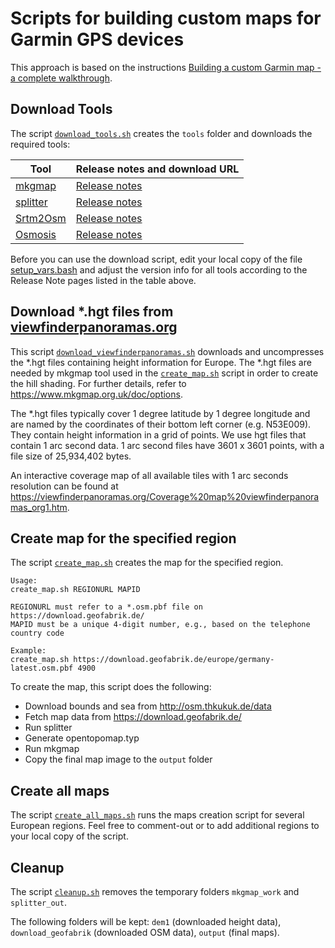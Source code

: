 # Scripts for building custom maps for Garmin GPS devices

This approach is based on the instructions
[Building a custom Garmin map - a complete walkthrough](https://github.com/Matthias1102/OpenTopoMap/blob/master/garmin/README.md).

## Download Tools

The script [`download_tools.sh`](./download_tools.sh) creates the `tools` folder and downloads the required tools:

| Tool                                                     | Release notes and download URL                                         |
| -------------------------------------------------------- | ---------------------------------------------------------------------- |
| [mkgmap](https://www.mkgmap.org.uk/doc/index.html)       | [Release notes](https://www.mkgmap.org.uk/download/mkgmap.html)        |
| [splitter](https://www.mkgmap.org.uk/doc/splitter.html)  | [Release notes](https://www.mkgmap.org.uk/download/splitter.html)      |
| [Srtm2Osm](https://wiki.openstreetmap.org/wiki/Srtm2Osm) | [Release notes](https://wiki.openstreetmap.org/wiki/Srtm2Osm#Download) |
| [Osmosis](https://wiki.openstreetmap.org/wiki/Osmosis)   | [Release notes](https://github.com/openstreetmap/osmosis/releases)     |

Before you can use the download script, edit your local copy of the file
[setup_vars.bash](https://github.com/Matthias1102/GarminContourMap/blob/main/setup_vars.bash)
and adjust the version info for all tools according to the Release Note pages listed in the table above.

## Download *.hgt files from [viewfinderpanoramas.org](https://viewfinderpanoramas.org/)

This script
[`download_viewfinderpanoramas.sh`](https://github.com/Matthias1102/OpenTopoMap/blob/Matthias1102/garmin/scripts/download_viewfinderpanoramas.sh)
downloads and  uncompresses the *.hgt files containing height information
for Europe. The *.hgt files are needed by mkgmap tool used in the
[`create_map.sh`](https://github.com/Matthias1102/OpenTopoMap/blob/Matthias1102/garmin/scripts/create_map.sh)
script in order to create the hill shading.
For further details, refer to https://www.mkgmap.org.uk/doc/options.

The *.hgt files typically cover 1 degree latitude by 1 degree longitude
and are named by the coordinates of their bottom left corner (e.g. N53E009).
They contain height information in a grid of points. We use hgt files
that contain 1 arc second data. 1 arc second files have 3601 x 3601
points, with a file size of 25,934,402 bytes.

An interactive coverage map of all available tiles with 1 arc seconds
resolution can be found at
https://viewfinderpanoramas.org/Coverage%20map%20viewfinderpanoramas_org1.htm.

## Create map for the specified region

The script
[`create_map.sh`](https://github.com/Matthias1102/OpenTopoMap/blob/Matthias1102/garmin/scripts/create_map.sh)
creates the map for the specified region.

```
Usage:
create_map.sh REGIONURL MAPID

REGIONURL must refer to a *.osm.pbf file on https://download.geofabrik.de/
MAPID must be a unique 4-digit number, e.g., based on the telephone country code

Example:
create_map.sh https://download.geofabrik.de/europe/germany-latest.osm.pbf 4900
```
To create the map, this script does the following:

- Download bounds and sea from http://osm.thkukuk.de/data
- Fetch map data from https://download.geofabrik.de/
- Run splitter
- Generate opentopomap.typ
- Run mkgmap
- Copy the final map image to the `output` folder

## Create all maps

The script
[`create_all_maps.sh`](https://github.com/Matthias1102/OpenTopoMap/blob/Matthias1102/garmin/scripts/create_all_maps.sh)
runs the maps creation script for several European regions.
Feel free to comment-out or to add additional regions to your local copy of the script.

## Cleanup

The script
[`cleanup.sh`](https://github.com/Matthias1102/OpenTopoMap/blob/Matthias1102/garmin/scripts/cleanup.sh)
removes the temporary folders `mkgmap_work` and `splitter_out`.

The following folders will be kept:
`dem1` (downloaded height data), `download_geofabrik` (downloaded OSM data), `output` (final maps).
